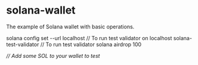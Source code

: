 # solana-wallet
The example of Solana wallet with basic operations.

solana config set --url localhost // To run test validator on localhost
solana-test-validator // To run test validator
solana airdrop 100 <address of the wallet> // Add some SOL to your wallet to test
